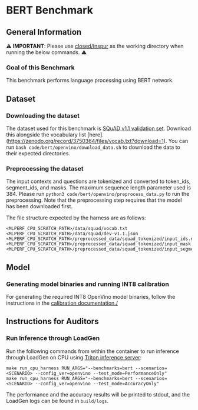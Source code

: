 # BERT Benchmark

## General Information

:warning: **IMPORTANT**: Please use [closed/Inspur](closed/Inspur) as the working directory when
running the below commands. :warning:

### Goal of this Benchmark

This benchmark performs language processing using BERT network.

## Dataset

### Downloading the dataset

The dataset used for this benchmark is [SQuAD v1.1 validation set](https://github.com/rajpurkar/SQuAD-explorer/raw/master/dataset/dev-v1.1.json). Download this alongside the vocabulary list [here].(https://zenodo.org/record/3750364/files/vocab.txt?download=1). You can run `bash code/bert/openvino/download_data.sh` to download the data to their expected directories.

### Preprocessing the dataset

The input contexts and questions are tokenized and converted to token_ids, segment_ids, and masks. The maximum sequence length parameter used is 384. Please run `python3 code/bert/openvino/preprocess_data.py` to run the preprocessing. Note that the preprocessing step requires that the model has been downloaded first.

The file structure expected by the harness are as follows:

```
<MLPERF_CPU_SCRATCH_PATH>/data/squad/vocab.txt
<MLPERF_CPU_SCRATCH_PATH>/data/squad/dev-v1.1.json
<MLPERF_CPU_SCRATCH_PATH>/preprocessed_data/squad_tokenized/input_ids.npy
<MLPERF_CPU_SCRATCH_PATH>/preprocessed_data/squad_tokenized/input_mask.npy
<MLPERF_CPU_SCRATCH_PATH>/preprocessed_data/squad_tokenized/input_segment_ids.npy
```

## Model

### Generating model binaries and running INT8 calibration

For generating the required INT8 OpenVino model binaries, follow the instructions in the [calibration documentation./](../../../calibration_triton_cpu/OpenVINO/bert/README.md) 

## Instructions for Auditors

### Run Inference through LoadGen

Run the following commands from within the container to run inference through LoadGen on CPU using [Triton inference server](https://github.com/triton-inference-server/server):

```
make run_cpu_harness RUN_ARGS="--benchmarks=bert --scenarios=<SCENARIO> --config_ver=openvino --test_mode=PerformanceOnly"
make run_cpu_harness RUN_ARGS="--benchmarks=bert --scenarios=<SCENARIO> --config_ver=openvino --test_mode=AccuracyOnly"
```

The performance and the accuracy results will be printed to stdout, and the LoadGen logs can be found in `build/logs`.

